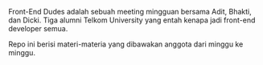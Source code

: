 Front-End Dudes adalah sebuah meeting mingguan bersama Adit, Bhakti, dan Dicki. 
Tiga alumni Telkom University yang entah kenapa jadi front-end developer semua.

Repo ini berisi materi-materia yang dibawakan anggota dari minggu ke minggu.
